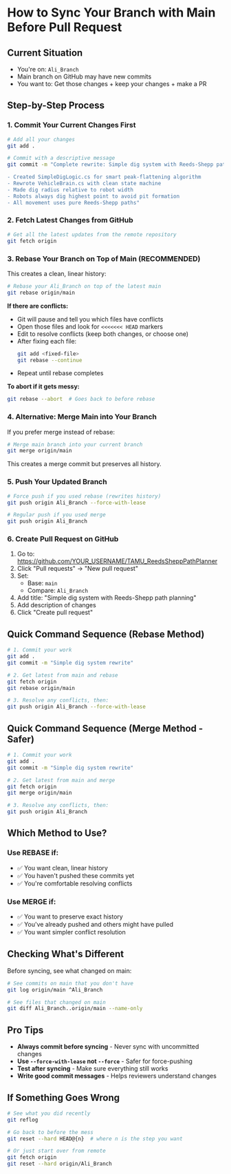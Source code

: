 # How to Sync Your Branch with Main Before Pull Request

## Current Situation
- You're on: `Ali_Branch`
- Main branch on GitHub may have new commits
- You want to: Get those changes + keep your changes + make a PR

## Step-by-Step Process

### 1. Commit Your Current Changes First
```bash
# Add all your changes
git add .

# Commit with a descriptive message
git commit -m "Complete rewrite: Simple dig system with Reeds-Shepp paths

- Created SimpleDigLogic.cs for smart peak-flattening algorithm
- Rewrote VehicleBrain.cs with clean state machine
- Made dig radius relative to robot width
- Robots always dig highest point to avoid pit formation
- All movement uses pure Reeds-Shepp paths"
```

### 2. Fetch Latest Changes from GitHub
```bash
# Get all the latest updates from the remote repository
git fetch origin
```

### 3. Rebase Your Branch on Top of Main (RECOMMENDED)
This creates a clean, linear history:
```bash
# Rebase your Ali_Branch on top of the latest main
git rebase origin/main
```

**If there are conflicts:**
- Git will pause and tell you which files have conflicts
- Open those files and look for `<<<<<<< HEAD` markers
- Edit to resolve conflicts (keep both changes, or choose one)
- After fixing each file:
  ```bash
  git add <fixed-file>
  git rebase --continue
  ```
- Repeat until rebase completes

**To abort if it gets messy:**
```bash
git rebase --abort  # Goes back to before rebase
```

### 4. Alternative: Merge Main into Your Branch
If you prefer merge instead of rebase:
```bash
# Merge main branch into your current branch
git merge origin/main
```

This creates a merge commit but preserves all history.

### 5. Push Your Updated Branch
```bash
# Force push if you used rebase (rewrites history)
git push origin Ali_Branch --force-with-lease

# Regular push if you used merge
git push origin Ali_Branch
```

### 6. Create Pull Request on GitHub
1. Go to: https://github.com/YOUR_USERNAME/TAMU_ReedsSheppPathPlanner
2. Click "Pull requests" → "New pull request"
3. Set:
   - Base: `main`
   - Compare: `Ali_Branch`
4. Add title: "Simple dig system with Reeds-Shepp path planning"
5. Add description of changes
6. Click "Create pull request"

## Quick Command Sequence (Rebase Method)
```bash
# 1. Commit your work
git add .
git commit -m "Simple dig system rewrite"

# 2. Get latest from main and rebase
git fetch origin
git rebase origin/main

# 3. Resolve any conflicts, then:
git push origin Ali_Branch --force-with-lease
```

## Quick Command Sequence (Merge Method - Safer)
```bash
# 1. Commit your work
git add .
git commit -m "Simple dig system rewrite"

# 2. Get latest from main and merge
git fetch origin
git merge origin/main

# 3. Resolve any conflicts, then:
git push origin Ali_Branch
```

## Which Method to Use?

### Use REBASE if:
- ✅ You want clean, linear history
- ✅ You haven't pushed these commits yet
- ✅ You're comfortable resolving conflicts

### Use MERGE if:
- ✅ You want to preserve exact history
- ✅ You've already pushed and others might have pulled
- ✅ You want simpler conflict resolution

## Checking What's Different
Before syncing, see what changed on main:
```bash
# See commits on main that you don't have
git log origin/main ^Ali_Branch

# See files that changed on main
git diff Ali_Branch..origin/main --name-only
```

## Pro Tips
- **Always commit before syncing** - Never sync with uncommitted changes
- **Use `--force-with-lease` not `--force`** - Safer for force-pushing
- **Test after syncing** - Make sure everything still works
- **Write good commit messages** - Helps reviewers understand changes

## If Something Goes Wrong
```bash
# See what you did recently
git reflog

# Go back to before the mess
git reset --hard HEAD@{n}  # where n is the step you want

# Or just start over from remote
git fetch origin
git reset --hard origin/Ali_Branch
```
